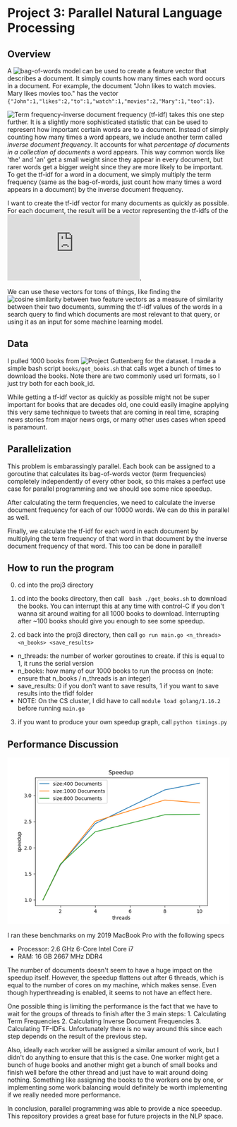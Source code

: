 # Project 3: Parallel Natural Language Processing

## Overview

A ![bag-of-words](https://en.wikipedia.org/wiki/Bag-of-words_model) model can be used to create a feature vector that describes a document. It simply counts how many times each word occurs in a document. For example, the document "John likes to watch movies. Mary likes movies too." has the vector ```{"John":1,"likes":2,"to":1,"watch":1,"movies":2,"Mary":1,"too":1}```.

![Term frequency-inverse document frequency (tf-idf)](https://en.wikipedia.org/wiki/Tf%E2%80%93idf) takes this one step further. It is a slightly more sophisticated statistic that can be used to represent how important certain words are to a document. Instead of simply counting how many times a word appears, we include another term called *inverse document frequency*. It accounts for what *percentage of documents in a collection of documents* a word appears. This way common words like 'the' and 'an' get a small weight since they appear in every document, but rarer words get a bigger weight since they are more likely to be important. To get the tf-idf for a word in a document, we simply multiply the term frequency (same as the bag-of-words, just count how many times a word appears in a document) by the inverse document frequency.

I want to create the tf-idf vector for many documents as quickly as possible. For each document, the result will be a vector representing the tf-idfs of the ![most common 10,000 words](https://raw.githubusercontent.com/first20hours/google-10000-english/master/google-10000-english.txt).

We can use these vectors for tons of things, like finding the ![cosine similarity](https://en.wikipedia.org/wiki/Cosine_similarity) between two feature vectors as a measure of similarity between their two documents, summing the tf-idf values of the words in a search query to find which documents are most relevant to that query, or using it as an input for some machine learning model.

## Data 

I pulled 1000 books from ![Project Guttenberg](https://www.gutenberg.org/) for the dataset. I made a simple bash script ```books/get_books.sh``` that calls wget a bunch of times to download the books. Note there are two commonly used url formats, so I just try both for each book_id.

While getting a tf-idf vector as quickly as possible might not be super important for books that are decades old, one could easily imagine applying this very same technique to tweets that are coming in real time, scraping news stories from major news orgs, or many other uses cases when speed is paramount.

## Parallelization

This problem is embarassingly parallel. Each book can be assigned to a goroutine that calculates its bag-of-words vector (term frequencies) completely independently of every other book, so this makes a perfect use case for parallel programming and we should see some nice speedup.

After calculating the term frequencies, we need to calculate the inverse document frequency for each of our 10000 words. We can do this in parallel as well. 

Finally, we calculate the tf-idf for each word in each document by multiplying the term frequency of that word in that document by the inverse document frequency of that word. This too can be done in parallel!

## How to run the program

0. cd into the proj3 directory

1. cd into the books directory, then call ``` bash ./get_books.sh``` to download the books. You can interrupt this at any time with control-C if you don't wanna sit around waiting for all 1000 books to download. Interrupting after ~100 books should give you enough to see some speedup. 

2. cd back into the proj3 directory, then call ```go run main.go <n_threads> <n_books> <save_results>```
  * n_threads: the number of worker goroutines to create. if this is equal to 1, it runs the serial version
  * n_books: how many of our 1000 books to run the process on (note: ensure that n_books / n_threads is an integer)
  * save_results: 0 if you don't want to save results, 1 if you want to save results into the tfidf folder
  * NOTE: On the CS cluster, I did have to call ```module load golang/1.16.2``` before running ```main.go```

3. if you want to produce your own speedup graph, call ```python timings.py```

## Performance Discussion

![](Speedup.png)

I ran these benchmarks on my 2019 MacBook Pro with the following specs

* Processor: 2.6 GHz 6-Core Intel Core i7
* RAM: 16 GB 2667 MHz DDR4

The number of documents doesn't seem to have a huge impact on the speedup itself. However, the speedup flattens out after 6 threads, which is equal to the number of cores on my machine, which makes sense. Even though hyperthreading is enabled, it seems to not have an effect here.

One possible thing is limiting the performance is the fact that we have to wait for the groups of threads to finish after the 3 main steps: 1. Calculating Term Frequencies 2. Calculating Inverse Document Frequencies 3. Calculating TF-IDFs. Unfortunately there is no way around this since each step depends on the result of the previous step. 

Also, ideally each worker will be assigned a similar amount of work, but I didn't do anything to ensure that this is the case. One worker might get a bunch of huge books and another might get a bunch of small books and finish well before the other thread and just have to wait around doing nothing. Something like assigning the books to the workers one by one, or implementing some work balancing would definitely be worth implementing if we really needed more performance.

In conclusion, parallel programming was able to provide a nice speeedup. This repository provides a great base for future projects in the NLP space.